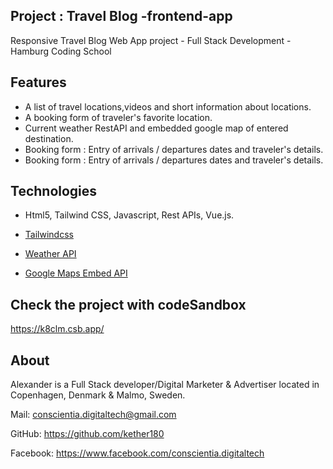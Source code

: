 ##  Project : Travel Blog -frontend-app

Responsive Travel Blog Web App project  - Full Stack Development - Hamburg Coding School 

## Features
* A list of travel locations,videos and short information about locations.
* A booking form of traveler's favorite location.
* Current weather RestAPI and embedded google map of entered destination.
* Booking form : Entry of arrivals / departures dates and traveler's details.
* Booking form : Entry of arrivals / departures dates and traveler's details.

## Technologies

 * Html5, Tailwind CSS, Javascript, Rest APIs, Vue.js.

* [Tailwindcss](https://tailwindcss.com/")
* [Weather API](https://openweathermap.org/api "Weather API documentation")
* [Google Maps Embed API](https://developers.google.com/maps/documentation/embed/get-started "Google Maps Embed API documentation")

 
## Check the project with codeSandbox

https://k8clm.csb.app/

## About

Alexander is a Full Stack developer/Digital Marketer & Advertiser located in Copenhagen, Denmark & Malmo, Sweden.

Mail: conscientia.digitaltech@gmail.com

GitHub: https://github.com/kether180

Facebook: https://www.facebook.com/conscientia.digitaltech
